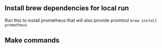 ## Install brew dependencies for local run

Run this to install prometheus that will also provide promtool
```brew install prometheus```

## Make commands
